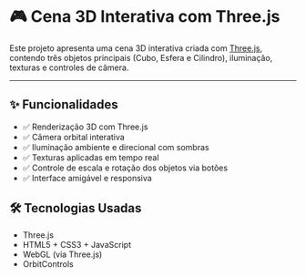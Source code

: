 # 🎮 Cena 3D Interativa com Three.js

Este projeto apresenta uma cena 3D interativa criada com [Three.js](https://threejs.org/), contendo três objetos principais (Cubo, Esfera e Cilindro), iluminação, texturas e controles de câmera.

---

## ✨ Funcionalidades

- ✅ Renderização 3D com Three.js
- ✅ Câmera orbital interativa
- ✅ Iluminação ambiente e direcional com sombras
- ✅ Texturas aplicadas em tempo real
- ✅ Controle de escala e rotação dos objetos via botões
- ✅ Interface amigável e responsiva

## 🛠️ Tecnologias Usadas
- Three.js
- HTML5 + CSS3 + JavaScript
- WebGL (via Three.js)
- OrbitControls
